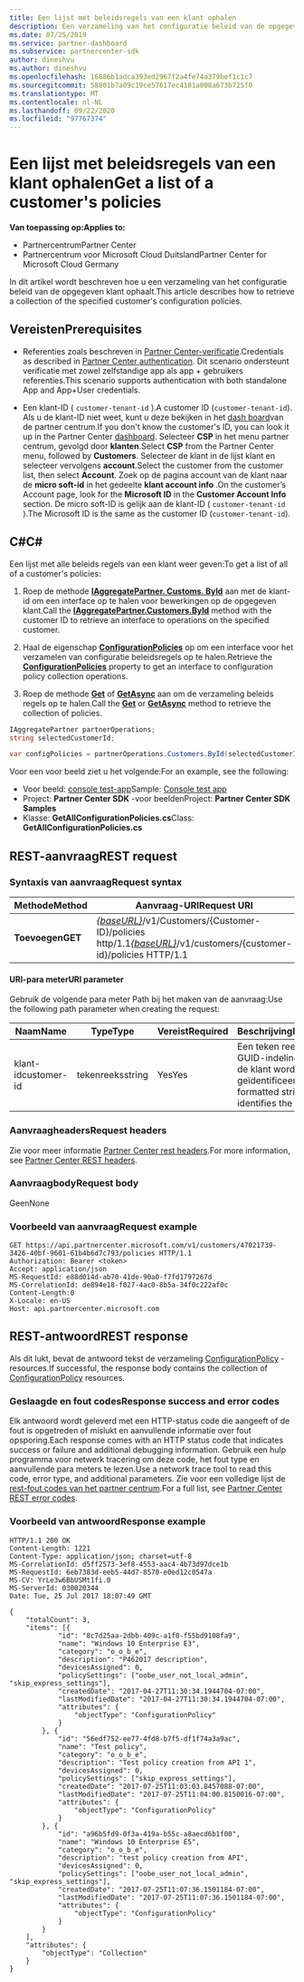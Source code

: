 ```yaml
---
title: Een lijst met beleidsregels van een klant ophalen
description: Een verzameling van het configuratie beleid van de opgegeven klant ophalen.
ms.date: 07/25/2019
ms.service: partner-dashboard
ms.subservice: partnercenter-sdk
author: dineshvu
ms.author: dineshvu
ms.openlocfilehash: 16886b1adca393ed2967f2a4fe74a379bef1c1c7
ms.sourcegitcommit: 58801b7a09c19ce57617ec4181a008a673b725f0
ms.translationtype: MT
ms.contentlocale: nl-NL
ms.lasthandoff: 09/22/2020
ms.locfileid: "97767374"
---
```

# <a name="get-a-list-of-a-customers-policies"></a><span data-ttu-id="4a07d-103">Een lijst met beleidsregels van een klant ophalen</span><span class="sxs-lookup"><span data-stu-id="4a07d-103">Get a list of a customer's policies</span></span>

<span data-ttu-id="4a07d-104">**Van toepassing op:**</span><span class="sxs-lookup"><span data-stu-id="4a07d-104">**Applies to:**</span></span>

- <span data-ttu-id="4a07d-105">Partnercentrum</span><span class="sxs-lookup"><span data-stu-id="4a07d-105">Partner Center</span></span>
- <span data-ttu-id="4a07d-106">Partnercentrum voor Microsoft Cloud Duitsland</span><span class="sxs-lookup"><span data-stu-id="4a07d-106">Partner Center for Microsoft Cloud Germany</span></span>

<span data-ttu-id="4a07d-107">In dit artikel wordt beschreven hoe u een verzameling van het configuratie beleid van de opgegeven klant ophaalt.</span><span class="sxs-lookup"><span data-stu-id="4a07d-107">This article describes how to retrieve a collection of the specified customer's configuration policies.</span></span>

## <a name="prerequisites"></a><span data-ttu-id="4a07d-108">Vereisten</span><span class="sxs-lookup"><span data-stu-id="4a07d-108">Prerequisites</span></span>

- <span data-ttu-id="4a07d-109">Referenties zoals beschreven in [Partner Center-verificatie](partner-center-authentication.md).</span><span class="sxs-lookup"><span data-stu-id="4a07d-109">Credentials as described in [Partner Center authentication](partner-center-authentication.md).</span></span> <span data-ttu-id="4a07d-110">Dit scenario ondersteunt verificatie met zowel zelfstandige app als app + gebruikers referenties.</span><span class="sxs-lookup"><span data-stu-id="4a07d-110">This scenario supports authentication with both standalone App and App+User credentials.</span></span>

- <span data-ttu-id="4a07d-111">Een klant-ID ( `customer-tenant-id` ).</span><span class="sxs-lookup"><span data-stu-id="4a07d-111">A customer ID (`customer-tenant-id`).</span></span> <span data-ttu-id="4a07d-112">Als u de klant-ID niet weet, kunt u deze bekijken in het [dash board](https://partner.microsoft.com/dashboard)van de partner centrum.</span><span class="sxs-lookup"><span data-stu-id="4a07d-112">If you don't know the customer's ID, you can look it up in the Partner Center [dashboard](https://partner.microsoft.com/dashboard).</span></span> <span data-ttu-id="4a07d-113">Selecteer **CSP** in het menu partner centrum, gevolgd door **klanten**.</span><span class="sxs-lookup"><span data-stu-id="4a07d-113">Select **CSP** from the Partner Center menu, followed by **Customers**.</span></span> <span data-ttu-id="4a07d-114">Selecteer de klant in de lijst klant en selecteer vervolgens **account**.</span><span class="sxs-lookup"><span data-stu-id="4a07d-114">Select the customer from the customer list, then select **Account**.</span></span> <span data-ttu-id="4a07d-115">Zoek op de pagina account van de klant naar de **micro soft-id** in het gedeelte **klant account info** .</span><span class="sxs-lookup"><span data-stu-id="4a07d-115">On the customer’s Account page, look for the **Microsoft ID** in the **Customer Account Info** section.</span></span> <span data-ttu-id="4a07d-116">De micro soft-ID is gelijk aan de klant-ID ( `customer-tenant-id` ).</span><span class="sxs-lookup"><span data-stu-id="4a07d-116">The Microsoft ID is the same as the customer ID  (`customer-tenant-id`).</span></span>

## <a name="c"></a><span data-ttu-id="4a07d-117">C\#</span><span class="sxs-lookup"><span data-stu-id="4a07d-117">C\#</span></span>

<span data-ttu-id="4a07d-118">Een lijst met alle beleids regels van een klant weer geven:</span><span class="sxs-lookup"><span data-stu-id="4a07d-118">To get a list of all of a customer's policies:</span></span>

1. <span data-ttu-id="4a07d-119">Roep de methode [**IAggregatePartner. Customs. ById**](/dotnet/api/microsoft.store.partnercenter.customers.icustomercollection.byid) aan met de klant-id om een interface op te halen voor bewerkingen op de opgegeven klant.</span><span class="sxs-lookup"><span data-stu-id="4a07d-119">Call the [**IAggregatePartner.Customers.ById**](/dotnet/api/microsoft.store.partnercenter.customers.icustomercollection.byid) method with the customer ID to retrieve an interface to operations on the specified customer.</span></span>

2. <span data-ttu-id="4a07d-120">Haal de eigenschap [**ConfigurationPolicies**](/dotnet/api/microsoft.store.partnercenter.customers.icustomer.configurationpolicies) op om een interface voor het verzamelen van configuratie beleidsregels op te halen.</span><span class="sxs-lookup"><span data-stu-id="4a07d-120">Retrieve the [**ConfigurationPolicies**](/dotnet/api/microsoft.store.partnercenter.customers.icustomer.configurationpolicies) property to get an interface to configuration policy collection operations.</span></span>
3. <span data-ttu-id="4a07d-121">Roep de methode [**Get**](/dotnet/api/microsoft.store.partnercenter.devicesdeployment.iconfigurationpolicycollection.get) of [**GetAsync**](/dotnet/api/microsoft.store.partnercenter.devicesdeployment.iconfigurationpolicycollection.getasync) aan om de verzameling beleids regels op te halen.</span><span class="sxs-lookup"><span data-stu-id="4a07d-121">Call the [**Get**](/dotnet/api/microsoft.store.partnercenter.devicesdeployment.iconfigurationpolicycollection.get) or [**GetAsync**](/dotnet/api/microsoft.store.partnercenter.devicesdeployment.iconfigurationpolicycollection.getasync) method to retrieve the collection of policies.</span></span>

``` csharp
IAggregatePartner partnerOperations;
string selectedCustomerId;

var configPolicies = partnerOperations.Customers.ById(selectedCustomerId).ConfigurationPolicies.Get();
```

<span data-ttu-id="4a07d-122">Voor een voor beeld ziet u het volgende:</span><span class="sxs-lookup"><span data-stu-id="4a07d-122">For an example, see the following:</span></span>

- <span data-ttu-id="4a07d-123">Voor beeld: [console test-app](console-test-app.md)</span><span class="sxs-lookup"><span data-stu-id="4a07d-123">Sample: [Console test app](console-test-app.md)</span></span>
- <span data-ttu-id="4a07d-124">Project: **Partner Center SDK** -voor beelden</span><span class="sxs-lookup"><span data-stu-id="4a07d-124">Project: **Partner Center SDK Samples**</span></span>
- <span data-ttu-id="4a07d-125">Klasse: **GetAllConfigurationPolicies.cs**</span><span class="sxs-lookup"><span data-stu-id="4a07d-125">Class: **GetAllConfigurationPolicies.cs**</span></span>

## <a name="rest-request"></a><span data-ttu-id="4a07d-126">REST-aanvraag</span><span class="sxs-lookup"><span data-stu-id="4a07d-126">REST request</span></span>

### <a name="request-syntax"></a><span data-ttu-id="4a07d-127">Syntaxis van aanvraag</span><span class="sxs-lookup"><span data-stu-id="4a07d-127">Request syntax</span></span>

| <span data-ttu-id="4a07d-128">Methode</span><span class="sxs-lookup"><span data-stu-id="4a07d-128">Method</span></span>  | <span data-ttu-id="4a07d-129">Aanvraag-URI</span><span class="sxs-lookup"><span data-stu-id="4a07d-129">Request URI</span></span>                                                                              |
|---------|------------------------------------------------------------------------------------------|
| <span data-ttu-id="4a07d-130">**Toevoegen**</span><span class="sxs-lookup"><span data-stu-id="4a07d-130">**GET**</span></span> | <span data-ttu-id="4a07d-131">[*{baseURL}*](partner-center-rest-urls.md)/v1/Customers/{Customer-ID}/policies http/1.1</span><span class="sxs-lookup"><span data-stu-id="4a07d-131">[*{baseURL}*](partner-center-rest-urls.md)/v1/customers/{customer-id}/policies HTTP/1.1</span></span> |

#### <a name="uri-parameter"></a><span data-ttu-id="4a07d-132">URI-para meter</span><span class="sxs-lookup"><span data-stu-id="4a07d-132">URI parameter</span></span>

<span data-ttu-id="4a07d-133">Gebruik de volgende para meter Path bij het maken van de aanvraag:</span><span class="sxs-lookup"><span data-stu-id="4a07d-133">Use the following path parameter when creating the request:</span></span>

| <span data-ttu-id="4a07d-134">Naam</span><span class="sxs-lookup"><span data-stu-id="4a07d-134">Name</span></span>        | <span data-ttu-id="4a07d-135">Type</span><span class="sxs-lookup"><span data-stu-id="4a07d-135">Type</span></span>   | <span data-ttu-id="4a07d-136">Vereist</span><span class="sxs-lookup"><span data-stu-id="4a07d-136">Required</span></span> | <span data-ttu-id="4a07d-137">Beschrijving</span><span class="sxs-lookup"><span data-stu-id="4a07d-137">Description</span></span>                                           |
|-------------|--------|----------|-------------------------------------------------------|
| <span data-ttu-id="4a07d-138">klant-id</span><span class="sxs-lookup"><span data-stu-id="4a07d-138">customer-id</span></span> | <span data-ttu-id="4a07d-139">tekenreeks</span><span class="sxs-lookup"><span data-stu-id="4a07d-139">string</span></span> | <span data-ttu-id="4a07d-140">Yes</span><span class="sxs-lookup"><span data-stu-id="4a07d-140">Yes</span></span>      | <span data-ttu-id="4a07d-141">Een teken reeks met een GUID-indeling waarmee de klant wordt geïdentificeerd.</span><span class="sxs-lookup"><span data-stu-id="4a07d-141">A GUID-formatted string that identifies the customer.</span></span> |

### <a name="request-headers"></a><span data-ttu-id="4a07d-142">Aanvraagheaders</span><span class="sxs-lookup"><span data-stu-id="4a07d-142">Request headers</span></span>

<span data-ttu-id="4a07d-143">Zie voor meer informatie [Partner Center rest headers](headers.md).</span><span class="sxs-lookup"><span data-stu-id="4a07d-143">For more information, see [Partner Center REST headers](headers.md).</span></span>

### <a name="request-body"></a><span data-ttu-id="4a07d-144">Aanvraagbody</span><span class="sxs-lookup"><span data-stu-id="4a07d-144">Request body</span></span>

<span data-ttu-id="4a07d-145">Geen</span><span class="sxs-lookup"><span data-stu-id="4a07d-145">None</span></span>

### <a name="request-example"></a><span data-ttu-id="4a07d-146">Voorbeeld van aanvraag</span><span class="sxs-lookup"><span data-stu-id="4a07d-146">Request example</span></span>

```http
GET https://api.partnercenter.microsoft.com/v1/customers/47021739-3426-40bf-9601-61b4b6d7c793/policies HTTP/1.1
Authorization: Bearer <token>
Accept: application/json
MS-RequestId: e88d014d-ab70-41de-90a0-f7fd1797267d
MS-CorrelationId: de894e18-f027-4ac0-8b5a-34f0c222af0c
Content-Length:0
X-Locale: en-US
Host: api.partnercenter.microsoft.com
```

## <a name="rest-response"></a><span data-ttu-id="4a07d-147">REST-antwoord</span><span class="sxs-lookup"><span data-stu-id="4a07d-147">REST response</span></span>

<span data-ttu-id="4a07d-148">Als dit lukt, bevat de antwoord tekst de verzameling [ConfigurationPolicy](device-deployment-resources.md#configurationpolicy) -resources.</span><span class="sxs-lookup"><span data-stu-id="4a07d-148">If successful, the response body contains the collection of [ConfigurationPolicy](device-deployment-resources.md#configurationpolicy) resources.</span></span>

### <a name="response-success-and-error-codes"></a><span data-ttu-id="4a07d-149">Geslaagde en fout codes</span><span class="sxs-lookup"><span data-stu-id="4a07d-149">Response success and error codes</span></span>

<span data-ttu-id="4a07d-150">Elk antwoord wordt geleverd met een HTTP-status code die aangeeft of de fout is opgetreden of mislukt en aanvullende informatie over fout opsporing.</span><span class="sxs-lookup"><span data-stu-id="4a07d-150">Each response comes with an HTTP status code that indicates success or failure and additional debugging information.</span></span> <span data-ttu-id="4a07d-151">Gebruik een hulp programma voor netwerk tracering om deze code, het fout type en aanvullende para meters te lezen.</span><span class="sxs-lookup"><span data-stu-id="4a07d-151">Use a network trace tool to read this code, error type, and additional parameters.</span></span> <span data-ttu-id="4a07d-152">Zie voor een volledige lijst de [rest-fout codes van het partner centrum](error-codes.md).</span><span class="sxs-lookup"><span data-stu-id="4a07d-152">For a full list, see [Partner Center REST error codes](error-codes.md).</span></span>

### <a name="response-example"></a><span data-ttu-id="4a07d-153">Voorbeeld van antwoord</span><span class="sxs-lookup"><span data-stu-id="4a07d-153">Response example</span></span>

```http
HTTP/1.1 200 OK
Content-Length: 1221
Content-Type: application/json; charset=utf-8
MS-CorrelationId: d5ff2573-3ef8-4553-aac4-4b73d97dce1b
MS-RequestId: 6eb7383d-eeb5-44d7-8570-e0ed12c0547a
MS-CV: YrLe3w6BbUSMt1fi.0
MS-ServerId: 030020344
Date: Tue, 25 Jul 2017 18:07:49 GMT

{
    "totalCount": 3,
    "items": [{
            "id": "8c7d25aa-2dbb-409c-a1f0-f55bd9108fa9",
            "name": "Windows 10 Enterprise E3",
            "category": "o_o_b_e",
            "description": "P462017 description",
            "devicesAssigned": 0,
            "policySettings": ["oobe_user_not_local_admin", "skip_express_settings"],
            "createdDate": "2017-04-27T11:30:34.1944704-07:00",
            "lastModifiedDate": "2017-04-27T11:30:34.1944704-07:00",
            "attributes": {
                "objectType": "ConfigurationPolicy"
            }
        }, {
            "id": "56edf752-ee77-4fd8-b7f5-df1f74a3a9ac",
            "name": "Test policy",
            "category": "o_o_b_e",
            "description": "Test policy creation from API 1",
            "devicesAssigned": 0,
            "policySettings": ["skip_express_settings"],
            "createdDate": "2017-07-25T11:03:03.8457088-07:00",
            "lastModifiedDate": "2017-07-25T11:04:00.8150016-07:00",
            "attributes": {
                "objectType": "ConfigurationPolicy"
            }
        }, {
            "id": "a96b5fd9-0f3a-419a-b55c-a8aecd6b1f00",
            "name": "Windows 10 Enterprise E5",
            "category": "o_o_b_e",
            "description": "test policy creation from API",
            "devicesAssigned": 0,
            "policySettings": ["oobe_user_not_local_admin", "skip_express_settings"],
            "createdDate": "2017-07-25T11:07:36.1501184-07:00",
            "lastModifiedDate": "2017-07-25T11:07:36.1501184-07:00",
            "attributes": {
                "objectType": "ConfigurationPolicy"
            }
        }
    ],
    "attributes": {
        "objectType": "Collection"
    }
}
```
